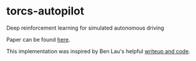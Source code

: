 # torcs-autopilot

Deep reinforcement learning for simulated autonomous driving

Paper can be found [here](http://cs229.stanford.edu/proj2016/report/Ganesh-Charalel-DasSarma-Xu-DeepReinforcementLearningForSimulatedAutonomousDriving-report.pdf).

This implementation was inspired by Ben Lau's helpful [writeup and code](https://yanpanlau.github.io/2016/10/11/Torcs-Keras.html).
